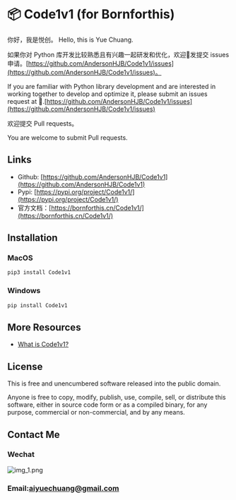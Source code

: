 📦 Code1v1 (for Bornforthis)
=======================
你好，我是悦创。
Hello, this is Yue Chuang.

如果你对 Python 库开发比较熟悉且有兴趣一起研发和优化，欢迎👏发提交 issues 申请。[https://github.com/AndersonHJB/Code1v1/issues](https://github.com/AndersonHJB/Code1v1/issues)。

If you are familiar with Python library development and are interested in working together to develop and optimize it, please submit an issues request at 👏.[https://github.com/AndersonHJB/Code1v1/issues](https://github.com/AndersonHJB/Code1v1/issues)

欢迎提交 Pull requests。

You are welcome to submit Pull requests.

## Links

- Github: [https://github.com/AndersonHJB/Code1v1](https://github.com/AndersonHJB/Code1v1)
- Pypi: [https://pypi.org/project/Code1v1/](https://pypi.org/project/Code1v1/)
- 官方文档：[https://bornforthis.cn/Code1v1/](https://bornforthis.cn/Code1v1/)


## Installation

### MacOS

```bash
pip3 install Code1v1
```
### Windows

```bash
pip install Code1v1
```


## More Resources


- [What is Code1v1?](https://bornforthis.cn/Code1v1/)


## License


This is free and unencumbered software released into the public domain.

Anyone is free to copy, modify, publish, use, compile, sell, or
distribute this software, either in source code form or as a compiled
binary, for any purpose, commercial or non-commercial, and by any means.

## Contact Me

### Wechat

![img_1.png](https://github.com/AndersonHJB/Code1v1/raw/main/img.png)

### Email:aiyuechuang@gmail.com